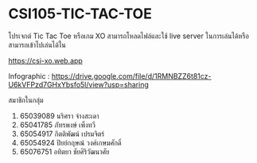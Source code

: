 # CSI105-TIC-TAC-TOE
โปรเจกต์ Tic Tac Toe หรือเกม XO 
สามารถโหลดไฟล์และใช้ live server ในการเล่นได้หรือสามารถเข้าไปเล่นได้ใน 

https://csi-xo.web.app

Infographic :
https://drive.google.com/file/d/1RMNBZZ6t81cz-U6kVFPzd7GHxYbsfo5l/view?usp=sharing

สมาชิกในกลุ่ม
1. 65039089 นริศรา จ่างสะเดา
2. 65041785 ภัทรพงษ์ เพ็งทวี
3. 65054917 กิตติพัฒน์ เปรมจิตร์
4. 65054924 ปิยย์กฤษณ์ วงศ์เกษมศักดิ์
5. 65076751 อทิตยา ชัยศิริวัฒนาศัย

